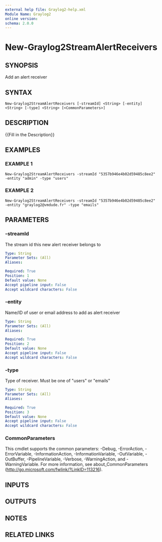 ```yaml
---
external help file: Graylog2-help.xml
Module Name: Graylog2
online version:
schema: 2.0.0
---
```


# New-Graylog2StreamAlertReceivers

## SYNOPSIS
Add an alert receiver

## SYNTAX

```
New-Graylog2StreamAlertReceivers [-streamId] <String> [-entity] <String> [-type] <String> [<CommonParameters>]
```

## DESCRIPTION
{{Fill in the Description}}

## EXAMPLES

### EXAMPLE 1
```
New-Graylog2StreamAlertReceivers -streamId "5357b946e4b02d59485c8ee2" -entity "admin" -type "users"
```

### EXAMPLE 2
```
New-Graylog2StreamAlertReceivers -streamId "5357b946e4b02d59485c8ee2" -entity "graylog2@vmdude.fr" -type "emails"
```

## PARAMETERS

### -streamId
The stream id this new alert receiver belongs to

```yaml
Type: String
Parameter Sets: (All)
Aliases:

Required: True
Position: 1
Default value: None
Accept pipeline input: False
Accept wildcard characters: False
```

### -entity
Name/ID of user or email address to add as alert receiver

```yaml
Type: String
Parameter Sets: (All)
Aliases:

Required: True
Position: 2
Default value: None
Accept pipeline input: False
Accept wildcard characters: False
```

### -type
Type of receiver.
Must be one of "users" or "emails"

```yaml
Type: String
Parameter Sets: (All)
Aliases:

Required: True
Position: 3
Default value: None
Accept pipeline input: False
Accept wildcard characters: False
```

### CommonParameters
This cmdlet supports the common parameters: -Debug, -ErrorAction, -ErrorVariable, -InformationAction, -InformationVariable, -OutVariable, -OutBuffer, -PipelineVariable, -Verbose, -WarningAction, and -WarningVariable.
For more information, see about_CommonParameters (http://go.microsoft.com/fwlink/?LinkID=113216).

## INPUTS

## OUTPUTS

## NOTES

## RELATED LINKS
